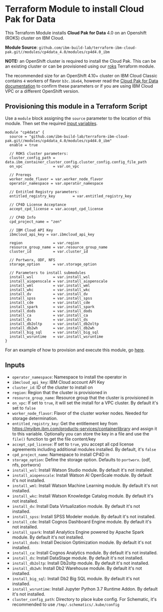 # Terraform Module to install Cloud Pak for Data

This Terraform Module installs **Cloud Pak for Data** 4.0 on an Openshift (ROKS) cluster on IBM Cloud.

**Module Source**: `github.com/ibm-build-lab/terraform-ibm-cloud-pak.git//modules/cp4data_4.0/modules/cp4d4.0_ibm`

**NOTE:** an OpenShift cluster is required to install the Cloud Pak. This can be an existing cluster or can be provisioned using our [roks](https://github.com/ibm-build-lab/terraform-ibm-cloud-pak/tree/main/modules/roks) Terraform module.

The recommended size for an OpenShift 4.10+ cluster on IBM Cloud Classic contains `4` workers of flavor `b3c.16x64`, however read the [Cloud Pak for Data documentation](https://www.ibm.com/docs/en/cloud-paks/cp-data) to confirm these parameters or if you are using IBM Cloud VPC or a different OpenShift version.


## Provisioning this module in a Terraform Script

Use a `module` block assigning the `source` parameter to the location of this module. Then set the required [input variables](#inputs).

```hcl
module "cp4data" {
  source = "github.com/ibm-build-lab/terraform-ibm-cloud-pak.git//modules/cp4data_4.0/modules/cp4d4.0_ibm"
  enable = true

  // ROKS cluster parameters:
  cluster_config_path = data.ibm_container_cluster_config.cluster_config.config_file_path
  on_vpc              = var.on_vpc

  // Prereqs
  worker_node_flavor = var.worker_node_flavor
  operator_namespace = var.operator_namespace

  // Entitled Registry parameters:
  entitled_registry_key        = var.entitled_registry_key

  // CP4D License Acceptance
  accept_cpd_license = var.accept_cpd_license

  // CP4D Info
  cpd_project_name = "zen"

  // IBM Cloud API Key
  ibmcloud_api_key = var.ibmcloud_api_key

  region              = var.region
  resource_group_name = var.resource_group_name
  cluster_id          = var.cluster_id

  // Portworx, ODF, NFS
  storage_option      = var.storage_option

  // Parameters to install submodules
  install_wsl         = var.install_wsl
  install_aiopenscale = var.install_aiopenscale
  install_wml         = var.install_wml
  install_wkc         = var.install_wkc
  install_dv          = var.install_dv
  install_spss        = var.install_spss
  install_cde         = var.install_cde
  install_spark       = var.install_spark
  install_dods        = var.install_dods
  install_ca          = var.install_ca
  install_ds          = var.install_ds
  install_db2oltp     = var.install_db2oltp
  install_db2wh       = var.install_db2wh
  install_big_sql     = var.install_big_sql
  install_wsruntime   = var.install_wsruntime
}
```

For an example of how to provision and execute this module, go [here](../../example).

## Inputs
- `operator_namespace`: Namespace to install the operator in
- `ibmcloud_api_key`: IBM Cloud account API Key
- `cluster_id`: ID of the cluster to install on 
- `region`: Region that the cluster is provisioned in
- `resource_group_name`: Resource group that the cluster is provisioned in
- `on_vpc`: If set to `true`, it will set the install for a VPC cluster. By default it's set to `false`
- `worker_node_flavor`: Flavor of the cluster worker nodes.  Needed for storage determination.
- `entitled_registry_key`: Get the entitlement key from https://myibm.ibm.com/products-services/containerlibrary and assign it to this variable. Optionally you can store the key in a file and use the `file()` function to get the file content/key
- `accept_cpd_license`: If set to `true`, you accept all cpd license agreements including additional modules installed. By default, it's `false`
- `cpd_project_name`: Namespace to install CP4D in
- `storage_option`: Define the storage option. Defaults to `portworx`. (odf, nfs, portworx)
- `install_wsl`:  Install Watson Studio module. By default it's not installed. 
- `install_aiopenscale`: Install  Watson AI OpenScale module. By default it's not installed. 
- `install_wml`: Install Watson Machine Learning module. By default it's not installed.
- `install_wkc`: Install Watson Knowledge Catalog module. By default it's not installed.
- `install_dv`: Install Data Virtualization module. By default it's not installed.
- `install_spss`: Install SPSS Modeler module. By default it's not installed. 
- `install_cde`: Install Cognos Dashboard Engine module. By default it's not installed.  
- `install_spark`: Install Analytics Engine powered by Apache Spark module. By default it's not installed.
- `install_dods`: Install Decision Optimization module. By default it's not installed. 
- `install_ca`: Install Cognos Analytics module. By default it's not installed. 
- `install_ds`: Install DataStage module. By default it's not installed.
- `install_db2oltp`: Install Db2oltp module. By default it's not installed.
- `install_db2wh`: Install Db2 Warehouse module. By default it's not installed.         
- `install_big_sql`: Install Db2 Big SQL module. By default it's not installed.
- `install_wsruntime`: Install Jupyter Python 3.7 Runtime Addon. By default it's not installed.
- `cluster_config_path`: Directory to place kube config. For Schematic, it's recommended to use `/tmp/.schematics/.kube/config`

